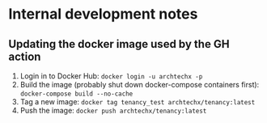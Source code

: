 # Internal development notes

## Updating the docker image used by the GH action

1. Login in to Docker Hub: `docker login -u archtechx -p`
2. Build the image (probably shut down docker-compose containers first): `docker-compose build --no-cache`
3. Tag a new image: `docker tag tenancy_test archtechx/tenancy:latest`
4. Push the image: `docker push archtechx/tenancy:latest`
